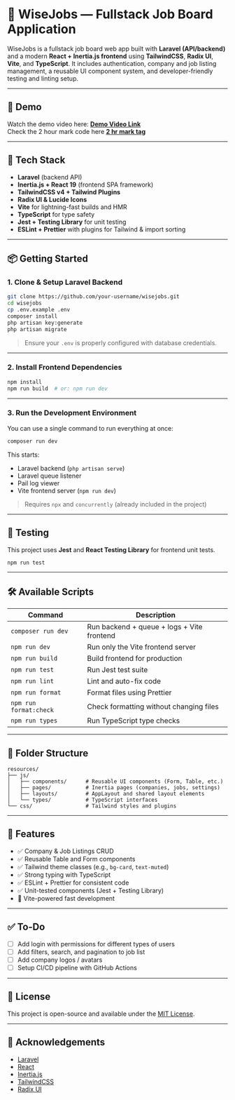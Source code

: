 # 🦉 WiseJobs — Fullstack Job Board Application

WiseJobs is a fullstack job board web app built with **Laravel (API/backend)** and a modern **React + Inertia.js frontend** using **TailwindCSS**, **Radix UI**, **Vite**, and **TypeScript**. It includes authentication, company and job listing management, a reusable UI component system, and developer-friendly testing and linting setup.

---

## 🎥 Demo

Watch the demo video here: **[Demo Video Link](https://jam.dev/c/8473c7a0-dee5-40d5-bf62-64afe820a931)**  
Check the 2 hour mark code here **[2 hr mark tag](https://github.com/Shalinit3/full-stack-challenge/releases/tag/2hr-mark)**

---

## 🚀 Tech Stack

- **Laravel** (backend API)
- **Inertia.js + React 19** (frontend SPA framework)
- **TailwindCSS v4 + Tailwind Plugins**
- **Radix UI & Lucide Icons**
- **Vite** for lightning-fast builds and HMR
- **TypeScript** for type safety
- **Jest + Testing Library** for unit testing
- **ESLint + Prettier** with plugins for Tailwind & import sorting

---

## 📦 Getting Started

### 1. Clone & Setup Laravel Backend

```bash
git clone https://github.com/your-username/wisejobs.git
cd wisejobs
cp .env.example .env
composer install
php artisan key:generate
php artisan migrate
```

> Ensure your `.env` is properly configured with database credentials.

---

### 2. Install Frontend Dependencies

```bash
npm install
npm run build  # or: npm run dev
```

---

### 3. Run the Development Environment

You can use a single command to run everything at once:

```bash
composer run dev
```

This starts:
- Laravel backend (`php artisan serve`)
- Laravel queue listener
- Pail log viewer
- Vite frontend server (`npm run dev`)

> Requires `npx` and `concurrently` (already included in the project)

---

## 🧪 Testing

This project uses **Jest** and **React Testing Library** for frontend unit tests.

```bash
npm run test
```

---

## 🛠️ Available Scripts

| Command              | Description                                 |
|----------------------|---------------------------------------------|
| `composer run dev`   | Run backend + queue + logs + Vite frontend  |
| `npm run dev`        | Run only the Vite frontend server           |
| `npm run build`      | Build frontend for production               |
| `npm run test`       | Run Jest test suite                         |
| `npm run lint`       | Lint and auto-fix code                      |
| `npm run format`     | Format files using Prettier                 |
| `npm run format:check` | Check formatting without changing files  |
| `npm run types`      | Run TypeScript type checks                  |

---

## 📁 Folder Structure

```
resources/
├── js/
│   ├── components/      # Reusable UI components (Form, Table, etc.)
│   ├── pages/           # Inertia pages (companies, jobs, settings)
│   ├── layouts/         # AppLayout and shared layout elements
│   └── types/           # TypeScript interfaces
└── css/                 # Tailwind styles and plugins
```

---

## 🧩 Features

- ✅ Company & Job Listings CRUD
- ✅ Reusable Table and Form components
- ✅ Tailwind theme classes (e.g., `bg-card`, `text-muted`)
- ✅ Strong typing with TypeScript
- ✅ ESLint + Prettier for consistent code
- ✅ Unit-tested components (Jest + Testing Library)
- 🔄 Vite-powered fast development

---

## ✅ To-Do

- [ ] Add login with permissions for different types of users
- [ ] Add filters, search, and pagination to job list
- [ ] Add company logos / avatars
- [ ] Setup CI/CD pipeline with GitHub Actions

---

## 📄 License

This project is open-source and available under the [MIT License](LICENSE).

---

## 🙌 Acknowledgements

- [Laravel](https://laravel.com/)
- [React](https://reactjs.org/)
- [Inertia.js](https://inertiajs.com/)
- [TailwindCSS](https://tailwindcss.com/)
- [Radix UI](https://www.radix-ui.com/)